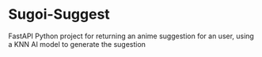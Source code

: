 # Sugoi-Suggest
FastAPI Python project for returning an anime suggestion for an user, using a KNN AI model to generate the sugestion
